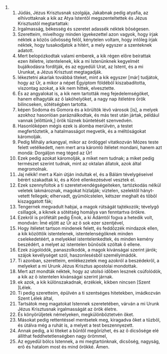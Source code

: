 <ol>
  <li>
    <ol>
      <li>Júdás, Jézus Krisztusnak szolgája, Jakabnak pedig  atyafia, az elhívottaknak a kik az Atya Istentõl megszenteltettek és Jézus Krisztustól megtartattak:</li>
      <li>Irgalmasság, békesség és szeretet adassék néktek bõségesen.</li>
      <li>Szeretteim, mivelhogy minden igyekezettel azon vagyok, hogy írjak néktek a közös üdvösség felõl, kénytelen voltam, hogy intõleg írjak néktek, hogy tusakodjatok a  hitért, a mely egyszer a szenteknek adatott.</li>
      <li>Mert belopózkodtak valami emberek, a kik régen elõre beírattak ezen ítéletre, istentelenek, kik a mi Istenünknek kegyelmét bujálkodásra fordítják, és az egyedüli Urat, az Istent, és a mi Urunkat, a Jézus Krisztust megtagadják.</li>
      <li>lékeztetni akarlak továbbá titeket, mint a kik egyszer [már] tudjátok, hogy az Úr, a mikor a népet Égyiptom földébõl kiszabadította, viszontag azokat, a kik nem hittek, elvesztette.</li>
      <li>És az  angyalokat is, a kik nem tartották meg fejedelemségöket, hanem elhagyták az õ lakóhelyöket, a nagy nap ítéletére örök bilincseken, sötétségben tartotta.</li>
      <li>képen Sodoma és Gomora és a körültök lévõ városok [is], a melyek azokhoz hasonlóan paráználkodtak, és más test után jártak, például vannak [elõttünk,] örök tûznek büntetését szenvedvén.</li>
      <li>Hasonlóképen mégis ezek is álomba merülvén, a testet  megfertõztetik, a hatalmasságot megvetik, és a méltóságokat káromolják.</li>
      <li>Pedig  Mihály arkangyal, mikor az ördöggel vitatkozván  Mózes teste felett vetélkedett, nem mert arra káromló ítéletet mondani, hanem azt mondá: Dorgáljon  meg téged az Úr!</li>
      <li>Ezek pedig azokat káromolják, a miket  nem tudnak; a miket pedig természet szerint tudnak, mint az oktalan állatok, azok által megromolnak.</li>
      <li>Jaj nékik! mert a  Kain útján indultak el, és  a Bálám tévelygéseivel bérért szakadtak ki, és  a Kóré ellenkezésével vesztek el.</li>
      <li>Ezek szennyfoltok a ti szeretetvendégségeiteken, tartózkodás nélkül veletek lakmároznak, magokat hízlalják; víztelen, szelektõl hányt-vetett fellegek; elhervadt, gyümölcstelen, kétszer meghalt és tõbõl kiszaggatott fák;</li>
      <li>Tengernek megvadult habjai, a magok rútságát tajtékozók; tévelygõ csillagok, a kiknek a sötétség homálya van fenntartva örökre.</li>
      <li>Ezekrõl is prófétált  pedig Énok, a ki Ádámtól fogva a hetedik volt, mondván: Ímé eljött az Úr az õ sok ezer szentjével,</li>
      <li>Hogy  ítéletet tartson mindenek felett, és feddõzzék mindazok ellen, a kik közöttök istentelenek, istentelenségöknek minden cselekedetéért, a melyekkel istentelenkedtek, és minden kemény beszédért, a melyet az istentelen bûnösök szóltak õ ellene.</li>
      <li>Ezek zúgolódók, panaszolkodók, a magok kívánságai szerint járók; szájok kevélységet szól, haszonlesésbõl személyimádók.</li>
      <li>Ti azonban, szeretteim, emlékezzetek meg azokról a beszédekrõl, a melyeket a mi Urunk Jézus Krisztus apostolai mondottak.</li>
      <li>Mert azt mondták néktek, hogy az  utolsó idõben lesznek csúfolódók, a kik az õ istentelen kívánságai szerint járnak.</li>
      <li>ek azok, a kik különszakadnak, érzékiek, kikben nincsen [Szent ]Lélek.</li>
      <li>Ti pedig szeretteim, épülvén a ti szentséges hitetekben, imádkozván Szent Lélek által,</li>
      <li>Tartsátok meg magatokat Istennek szeretetében, várván a mi Urunk Jézus Krisztusnak irgalmasságát az örök életre.</li>
      <li>És könyörüljetek némelyeken, megkülönböztetvén õket.</li>
      <li>Másokat pedig  rettentéssel mentsetek meg, kiragadva õket a tûzbõl, és útálva még a  ruhát is, a melyet a test beszennyezett.</li>
      <li>Annak pedig, a ki titeket a bûntõl megõrízhet, és az õ dicsõsége elé állíthat feddhetetlenségben nagy örömmel,</li>
      <li>Az egyedül bölcs Istennek, a mi megtartónknak, dicsõség, nagyság, erõ és hatalom most és mind örökké. Ámen.</li>
    </ol>
  </li>
</ol>